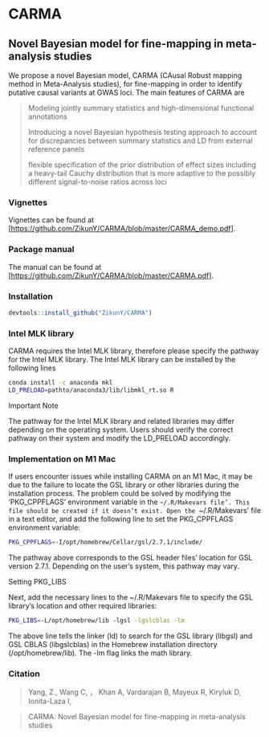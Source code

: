 # CARMA
## Novel Bayesian model for fine-mapping in meta-analysis studies


We propose a novel Bayesian model, CARMA (CAusal Robust mapping method in Meta-Analysis studies), for fine-mapping in order to identify putative causal variants at GWAS loci. The main features of CARMA are

> Modeling jointly summary statistics and high-dimensional functional annotations
>
> Introducing a novel Bayesian hypothesis testing approach to account for discrepancies between summary statistics and LD from external reference panels
>
> flexible specification of the prior distribution of effect sizes including a heavy-tail Cauchy distribution that is more adaptive to the possibly different signal-to-noise ratios across loci

### Vignettes
Vignettes can be found at [https://github.com/ZikunY/CARMA/blob/master/CARMA_demo.pdf].

### Package manual
The manual can be found at [https://github.com/ZikunY/CARMA/blob/master/CARMA.pdf].

### Installation
```r
devtools::install_github("ZikunY/CARMA")
```
### Intel MLK library 
CARMA requires the Intel MLK library, therefore please specify the pathway for the Intel MLK library. The Intel MLK library can be installed by the following lines

```bash
conda install -c anaconda mkl
LD_PRELOAD=pathto/anaconda3/lib/libmkl_rt.so R
```
Important Note

The pathway for the Intel MLK library and related libraries may differ depending on the operating system. Users should verify the correct pathway on their system and modify the LD_PRELOAD accordingly.

### Implementation on M1 Mac
If users encounter issues while installing CARMA on an M1 Mac, it may be due to the failure to locate the GSL library or other libraries during the installation process. The problem could be solved by modifying the ‘PKG_CPPFLAGS’ environment variable in the `~/.R/Makevars file’. This file should be created if it doesn’t exist. Open the `~/.R/Makevars’ file in a text editor, and add the following line to set the PKG_CPPFLAGS environment variable:

```bash
PKG_CPPFLAGS=-I/opt/homebrew/Cellar/gsl/2.7.1/include/
```
The pathway above corresponds to the GSL header files’ location for GSL version 2.7.1. Depending on the user’s system, this pathway may vary.

Setting PKG_LIBS

Next, add the necessary lines to the ~/.R/Makevars file to specify the GSL library’s location and other required libraries:
```bash
PKG_LIBS=-L/opt/homebrew/lib -lgsl -lgslcblas -lm
```
The above line tells the linker (ld) to search for the GSL library (libgsl) and GSL CBLAS (libgslcblas) in the Homebrew installation directory (/opt/homebrew/lib). The -lm flag links the math library.


### Citation

> Yang, Z.,  Wang C, ， Khan A, Vardarajan B,  Mayeux R,  Kiryluk D, Ionita-Laza I, 

> CARMA: Novel Bayesian model for fine-mapping in meta-analysis studies
